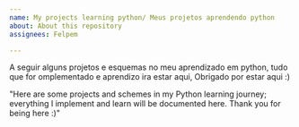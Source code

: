```yaml
---
name: My projects learning python/ Meus projetos aprendendo python
about: About this repository
assignees: Felpem

---
```


A seguir alguns projetos e esquemas no meu aprendizado em python, tudo que for omplementado e aprendizo ira estar aqui, Obrigado por estar aqui :)

"Here are some projects and schemes in my Python learning journey; everything I implement and learn will be documented here. Thank you for being here :)"
